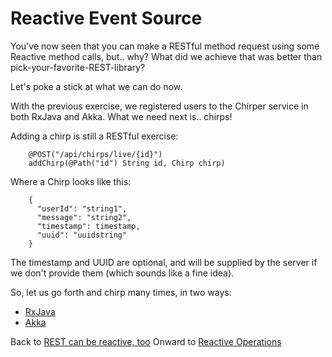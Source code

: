 # Reactive Event Source

You've now seen that you can make a RESTful method request using some Reactive method calls, but.. why? What did we achieve that was better than pick-your-favorite-REST-library?

Let's poke a stick at what we can do now.

With the previous exercise, we registered users to the Chirper service in both RxJava and Akka. What we need next is.. chirps!

Adding a chirp is still a RESTful exercise:

        @POST("/api/chirps/live/{id}")
        addChirp(@Path("id") String id, Chirp chirp)

Where a Chirp looks like this:

        {
          "userId": "string1",
          "message": "string2",
          "timestamp": timestamp,
          "uuid": "uuidstring"
        }

The timestamp and UUID are optional, and will be supplied by the server if we don't provide them (which sounds like a fine idea).

So, let us go forth and chirp many times, in two ways:

* [RxJava](https://github.com/ebullient/rxjava2-chirper-client#reactive-transformation)
* [Akka]()

Back to [REST can be reactive, too](ReactiveREST.md) 
Onward to [Reactive Operations](ReactiveTransformation.md)
